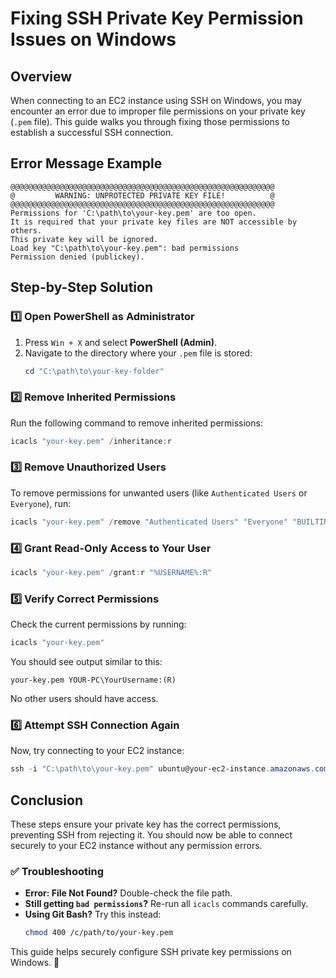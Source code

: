 # Fixing SSH Private Key Permission Issues on Windows

## Overview
When connecting to an EC2 instance using SSH on Windows, you may encounter an error due to improper file permissions on your private key (`.pem` file). This guide walks you through fixing those permissions to establish a successful SSH connection.

## Error Message Example
```
@@@@@@@@@@@@@@@@@@@@@@@@@@@@@@@@@@@@@@@@@@@@@@@@@@@@@@@@@@@
@         WARNING: UNPROTECTED PRIVATE KEY FILE!          @
@@@@@@@@@@@@@@@@@@@@@@@@@@@@@@@@@@@@@@@@@@@@@@@@@@@@@@@@@@@
Permissions for 'C:\path\to\your-key.pem' are too open.
It is required that your private key files are NOT accessible by others.
This private key will be ignored.
Load key "C:\path\to\your-key.pem": bad permissions
Permission denied (publickey).
```

## Step-by-Step Solution

### 1️⃣ **Open PowerShell as Administrator**
1. Press `Win + X` and select **PowerShell (Admin)**.
2. Navigate to the directory where your `.pem` file is stored:
   ```powershell
   cd "C:\path\to\your-key-folder"
   ```

### 2️⃣ **Remove Inherited Permissions**
Run the following command to remove inherited permissions:
```powershell
icacls "your-key.pem" /inheritance:r
```

### 3️⃣ **Remove Unauthorized Users**
To remove permissions for unwanted users (like `Authenticated Users` or `Everyone`), run:
```powershell
icacls "your-key.pem" /remove "Authenticated Users" "Everyone" "BUILTIN\Users"
```

### 4️⃣ **Grant Read-Only Access to Your User**
```powershell
icacls "your-key.pem" /grant:r "%USERNAME%:R"
```

### 5️⃣ **Verify Correct Permissions**
Check the current permissions by running:
```powershell
icacls "your-key.pem"
```
You should see output similar to this:
```
your-key.pem YOUR-PC\YourUsername:(R)
```
No other users should have access.

### 6️⃣ **Attempt SSH Connection Again**
Now, try connecting to your EC2 instance:
```powershell
ssh -i "C:\path\to\your-key.pem" ubuntu@your-ec2-instance.amazonaws.com
```

## Conclusion
These steps ensure your private key has the correct permissions, preventing SSH from rejecting it. You should now be able to connect securely to your EC2 instance without any permission errors.

### ✅ **Troubleshooting**
- **Error: File Not Found?** Double-check the file path.
- **Still getting `bad permissions`?** Re-run all `icacls` commands carefully.
- **Using Git Bash?** Try this instead:
  ```bash
  chmod 400 /c/path/to/your-key.pem
  ```

This guide helps securely configure SSH private key permissions on Windows. 🚀

